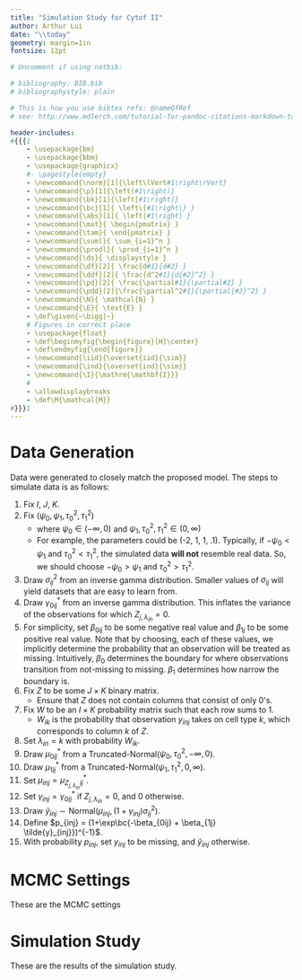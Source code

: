 ```yaml
---
title: "Simulation Study for Cytof II"
author: Arthur Lui
date: "\\today"
geometry: margin=1in
fontsize: 12pt

# Uncomment if using natbib:

# bibliography: BIB.bib
# bibliographystyle: plain 

# This is how you use bibtex refs: @nameOfRef
# see: http://www.mdlerch.com/tutorial-for-pandoc-citations-markdown-to-latex.html

header-includes: 
#{{{1
    - \usepackage{bm}
    - \usepackage{bbm}
    - \usepackage{graphicx}
    #- \pagestyle{empty}
    - \newcommand{\norm}[1]{\left\lVert#1\right\rVert}
    - \newcommand{\p}[1]{\left(#1\right)}
    - \newcommand{\bk}[1]{\left[#1\right]}
    - \newcommand{\bc}[1]{ \left\{#1\right\} }
    - \newcommand{\abs}[1]{ \left|#1\right| }
    - \newcommand{\mat}{ \begin{pmatrix} }
    - \newcommand{\tam}{ \end{pmatrix} }
    - \newcommand{\suml}{ \sum_{i=1}^n }
    - \newcommand{\prodl}{ \prod_{i=1}^n }
    - \newcommand{\ds}{ \displaystyle }
    - \newcommand{\df}[2]{ \frac{d#1}{d#2} }
    - \newcommand{\ddf}[2]{ \frac{d^2#1}{d{#2}^2} }
    - \newcommand{\pd}[2]{ \frac{\partial#1}{\partial#2} }
    - \newcommand{\pdd}[2]{\frac{\partial^2#1}{\partial{#2}^2} }
    - \newcommand{\N}{ \mathcal{N} }
    - \newcommand{\E}{ \text{E} }
    - \def\given{~\bigg|~}
    # Figures in correct place
    - \usepackage{float}
    - \def\beginmyfig{\begin{figure}[H]\center}
    - \def\endmyfig{\end{figure}}
    - \newcommand{\iid}{\overset{iid}{\sim}}
    - \newcommand{\ind}{\overset{ind}{\sim}}
    - \newcommand{\I}{\mathrm{\mathbf{I}}}
    #
    - \allowdisplaybreaks
    - \def\M{\mathcal{M}}
#}}}1
---
```


[comment]: <> (%
  These are comments
%)

# Data Generation
Data were generated to closely match the proposed model. The steps to simulate
data is as follows:

1. Fix $I$, $J$, $K$.
2. Fix $(\psi_0, \psi_1, \tau^2_0, \tau^2_1)$
    - where $\psi_0 \in (-\infty, 0)$ and $\psi_1, \tau^2_0, \tau^2_1 \in (0,\infty)$
    - For example, the parameters could be (-2, 1, 1, .1). Typically, if $-\psi_0 < \psi_1$ and $\tau^2_0 < \tau^2_1$, the simulated data **will not** resemble real data. So, we should choose $-\psi_0 > \psi_1$ and $\tau^2_0 > \tau^2_1$.
3. Draw $\sigma^2_{ij}$ from an inverse gamma distribution. Smaller values of $\sigma_{ij}$ will yield datasets that are easy to learn from.
4. Draw $\gamma^*_{0ij}$ from an inverse gamma distribution. This inflates the variance of the observations for which $Z_{j,\lambda_{in}} = 0$.
5. For simplicity, set $\beta_{0ij}$ to be some negative real value and $\beta_{1j}$ to be some positive real value. Note that by choosing, each of these values, we implicitly determine the probability that an observation will be treated as missing. Intuitively, $\beta_0$ determines the boundary for where observations transition from not-missing to missing. $\beta_1$ determines how narrow the boundary is.
6. Fix $Z$ to be some $J \times K$ binary matrix. 
    - Ensure that $Z$ does not contain columns that consist of only 0's.
7. Fix $W$ to be an $I \times K$ probability matrix such that each row sums to 1.
    - $W_{ik}$ is the probability that observation $y_{inj}$ takes on cell type $k$, which corresponds to column $k$ of $Z$.
8. Set $\lambda_{in} = k$ with probability $W_{ik}$.
9. Draw $\mu^*_{0ij}$ from a Truncated-Normal($\psi_0, \tau^2_0, -\infty, 0$).
10. Draw $\mu^*_{1ij}$ from a Truncated-Normal($\psi_1, \tau^2_1, 0, \infty$).
11. Set $\mu_{inj} = \mu^*_{Z_{j,\lambda_{in}}ij}$.
12. Set $\gamma_{inj} = \gamma^*_{0ij}$ if $Z_{j,\lambda_{in}} = 0$, and 0 otherwise.
13. Draw $\tilde{y}_{inj} \sim \text{Normal}(\mu_{inj}, (1+\gamma_{inj})\sigma^2_{ij})$.
14. Define $p_{inj} = (1+\exp\bc{-\beta_{0ij} + \beta_{1j} \tilde{y}_{inj}})^{-1}$.
15. With probability $p_{inj}$, set $y_{inj}$ to be missing, and $\tilde{y}_{inj}$ otherwise.

# MCMC Settings
These are the MCMC settings

# Simulation Study
These are the results of the simulation study.


[//]: # (Footnotes:)
